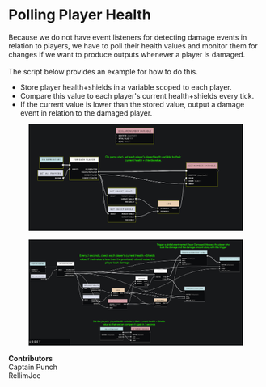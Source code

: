# Polling Player Health

Because we do not have event listeners for detecting damage events in relation to players, we have to poll their health values and monitor them for changes if we want to produce outputs whenever a player is damaged.\
\
The script below provides an example for how to do this.

* Store player health+shields in a variable scoped to each player.
* Compare this value to each player's current health+shields every tick.
* If the current value is lower than the stored value, output a damage event in relation to the damaged player.

<div>

<figure><img src="../../../.gitbook/assets/poll-health-1.jpg" alt=""><figcaption></figcaption></figure>

 

<figure><img src="../../../.gitbook/assets/poll-health-2.jpg" alt=""><figcaption></figcaption></figure>

</div>

**Contributors**\
Captain Punch\
RellimJoe
